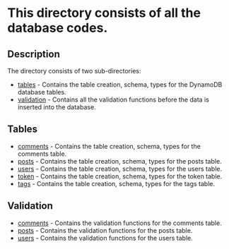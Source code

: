 # This directory consists of all the database codes.

## Description

The directory consists of two sub-directories:

- [tables](./tables/) - Contains the table creation, schema, types for the DynamoDB database tables.
- [validation](./validation/) - Contains all the validation functions before the data is inserted into the database.

## Tables

- [comments](./tables/comment.ts) - Contains the table creation, schema, types for the comments table.
- [posts](./tables/post.ts) - Contains the table creation, schema, types for the posts table.
- [users](./tables/user.ts) - Contains the table creation, schema, types for the users table.
- [token](./tables/token.ts) - Contains the table creation, schema, types for the token table.
- [tags](./tables/tags.ts) - Contains the table creation, schema, types for the tags table.

## Validation

- [comments](./validation/comments.ts) - Contains the validation functions for the comments table.
- [posts](./validation/posts.ts) - Contains the validation functions for the posts table.
- [users](./validation/users.ts) - Contains the validation functions for the users table.
